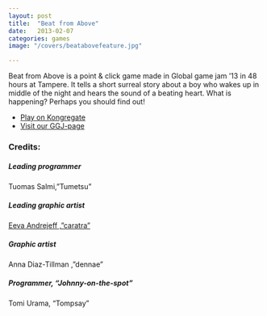```yaml
---
layout: post
title:  "Beat from Above"
date:   2013-02-07
categories: games
image: "/covers/beatabovefeature.jpg"

---
```


Beat from Above is a point & click game made in Global game jam ’13 in 48 hours at Tampere. It tells a short surreal story about a boy who wakes up in middle of the night and hears the sound of a beating heart. What is happening? Perhaps you should find out!

- [Play on Kongregate](http://www.kongregate.com/games/Tumetsu/beat-from-above)
- [Visit our GGJ-page](http://globalgamejam.org/2013/beat-above)

### Credits:

##### Leading programmer
 Tuomas Salmi,”Tumetsu”

##### Leading graphic artist
[Eeva Andrejeff ,”caratra”](http://caratra.com/ "Eeva Andrejeff portfolio")

##### Graphic artist
 Anna Diaz-Tillman ,”dennae”

##### Programmer, “Johnny-on-the-spot”
 Tomi Urama, “Tompsay”